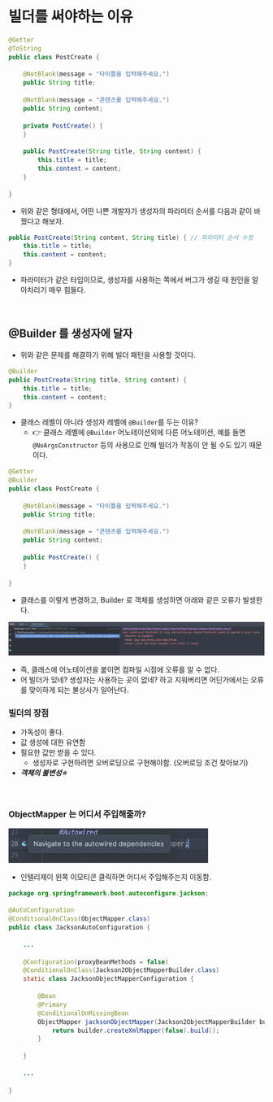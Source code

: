 # 빌더를 써야하는 이유

```java
@Getter
@ToString
public class PostCreate {

    @NotBlank(message = "타이틀을 입력해주세요.")
    public String title;

    @NotBlank(message = "콘텐츠를 입력해주세요.")
    public String content;

    private PostCreate() {
    }

    public PostCreate(String title, String content) {
        this.title = title;
        this.content = content;
    }

}
```

- 위와 같은 형태에서, 어떤 나쁜 개발자가 생성자의 파라미터 순서를 다음과 같이 바꿨다고 해보자.

```java
public PostCreate(String content, String title) { // 파라미터 순서 수정
    this.title = title;
    this.content = content;
}
```

- 파라미터가 같은 타입이므로, 생성자를 사용하는 쪽에서 버그가 생길 때 원인을 알아차리기 매우 힘들다.

<br>

## @Builder 를 생성자에 달자

- 위와 같은 문제를 해결하기 위해 빌더 패턴을 사용할 것이다.

```java
@Builder
public PostCreate(String title, String content) {
    this.title = title;
    this.content = content;
}
```

- 클래스 레벨이 아니라 생성자 레벨에 `@Builder`를 두는 이유?
  - 👉 클래스 레벨에 `@Builder` 어노테이션외에 다른 어노테이션, 예를 들면 `@NoArgsConstructor` 등의 사용으로 인해 빌더가 작동이 안 될 수도 있기 때문이다. 

```java
@Getter
@Builder
public class PostCreate {

    @NotBlank(message = "타이틀을 입력해주세요.")
    public String title;

    @NotBlank(message = "콘텐츠를 입력해주세요.")
    public String content;

    public PostCreate() {
    }

}
```

- 클래스를 이렇게 변경하고, Builder 로 객체를 생성하면 아래와 같은 오류가 발생한다.

![img.png](img.png) 

- 즉, 클래스에 어노테이션을 붙이면 컴파일 시점에 오류를 알 수 없다.
- 어 빌더가 있네? 생성자는 사용하는 곳이 없네? 하고 지워버리면 어딘가에서는 오류를 맞이하게 되는 불상사가 일어난다.

### 빌더의 장점

- 가독성이 좋다.
- 값 생성에 대한 유연함
- 필요한 값만 받을 수 있다.
  - 생성자로 구현하려면 오버로딩으로 구현해야함. (오버로딩 조건 찾아보기)
- **_객체의 불변성⭐️_**

<br>

### ObjectMapper 는 어디서 주입해줄까?

![img_1.png](img_1.png)

- 인텔리제이 왼쪽 이모티콘 클릭하면 어디서 주입해주는지 이동함.

```java
package org.springframework.boot.autoconfigure.jackson;

@AutoConfiguration
@ConditionalOnClass(ObjectMapper.class)
public class JacksonAutoConfiguration {

    ...

    @Configuration(proxyBeanMethods = false)
    @ConditionalOnClass(Jackson2ObjectMapperBuilder.class)
    static class JacksonObjectMapperConfiguration {

        @Bean
        @Primary
        @ConditionalOnMissingBean
        ObjectMapper jacksonObjectMapper(Jackson2ObjectMapperBuilder builder) {
            return builder.createXmlMapper(false).build();
        }

    }
    
    ...

}
```